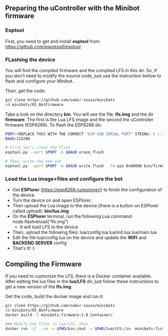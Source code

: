 
## Preparing the uController with the Minibot firmware

### Esptool

First, you need to get and install **esptool** from: https://github.com/espressif/esptool  

### FLashing the device
You will find the compiled firmware and the compiled LFS in this dir. So, if you don't need to modify the source code, just use the instruction bellow to flash and configure your Minibot.

Then, get the code:
```bash
git clone https://github.com/samir-souza/minibots
cd minibots/03_BotFirmware
```

Take a look on the directory **bin**. You will see the file: **lfs.img** and the dir **firmware**. The first is the Lua LFS image and the second the uController firmware (ESP8266). To flash the ESP8266 do:
```bash
PORT=<REPLACE THIS WITH THE CORRECT "ESP USB SERIAL PORT" STRING> # i.e: MAC: /dev/cu.usbserial-A700abYF
BAUD=115200

# First let's clean the flash
esptool.py --port $PORT -b $BAUD erase_flash

# Then, write the new one
esptool.py --port $PORT -b $BAUD write_flash  -fm qio 0x00000 bin/firmware/0x00000.bin 0x10000 bin/firmware/0x10000.bin
```

### Load the Lua image+files and configure the bot
  - Get **ESPlorer** (https://esp8266.ru/esplorer/) to finish the configuration of the device. 
  - Turn the device on and open ESPlorer. 
  - Then upload the Lua image to the device (there is a button on ESPlorer called upload): **bin/lua.img**
  - On the **ESPlorer** terminal, run the following Lua command: node.flashreload("lfs.img")
     - It will load LFS to the device
  - Then, upload the following files: lua/config.lua lua/init.lua lua/main.lua
  - Edit the file lua/config.lua on the device and update the **WIFI** and **BACKEND SERVER** config
  - That's it! :)

## Compiling the Firmware
If you need to customize the LFS, there is a Docker container available. After editing the lua files in the **lua/LFS** dir, just follow these instructions to get a new version of the **lfs.img**.

Get the code, build the docker image and run it:
```bash
git clone https://github.com/samir-souza/minibots
cd minibots/03_BotFirmware
docker build -t minibots-firmware:1.0 Container/

### Modify the files in lua/LFS, then
docker run -it --rm -v $PWD/bin:/out -v $PWD/lua/LFS:/in  minibots-firmware:1.0
```
